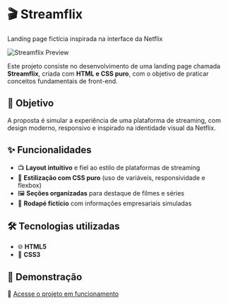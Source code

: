 # 🎬 Streamflix  
Landing page fictícia inspirada na interface da Netflix  

![Streamflix Preview](https://github.com/user-attachments/assets/1d3875ae-9b54-47b3-b525-9a3ba82bf3cc)

Este projeto consiste no desenvolvimento de uma landing page chamada **Streamflix**, criada com **HTML e CSS puro**, com o objetivo de praticar conceitos fundamentais de front-end.  

## 🚀 Objetivo  
A proposta é simular a experiência de uma plataforma de streaming, com design moderno, responsivo e inspirado na identidade visual da Netflix.  

## ✨ Funcionalidades  
- 📺 **Layout intuitivo** e fiel ao estilo de plataformas de streaming  
- 🎨 **Estilização com CSS puro** (uso de variáveis, responsividade e flexbox)  
- 🖼️ **Seções organizadas** para destaque de filmes e séries  
- 📝 **Rodapé fictício** com informações empresariais simuladas  

## 🛠️ Tecnologias utilizadas  
- 🌐 **HTML5**  
- 🎨 **CSS3**  

## 📌 Demonstração  
🔗 [Acesse o projeto em funcionamento](https://isarbrj.github.io/streamflix/)  
